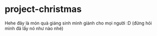 # project-christmas

Hehe đây là món quà giáng sinh mình giành cho mọi người :D (đừng hỏi mình đã lấy nó như nào nhé) 

